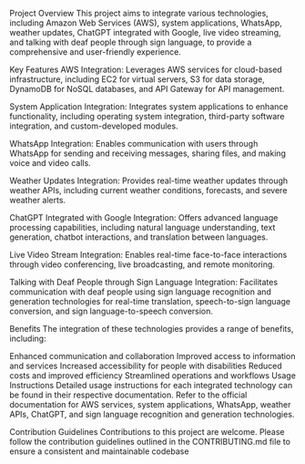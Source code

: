 Project Overview
This project aims to integrate various technologies, including Amazon Web Services (AWS), system applications, WhatsApp, weather updates, ChatGPT integrated with Google, live video streaming, and talking with deaf people through sign language, to provide a comprehensive and user-friendly experience.

Key Features
AWS Integration: Leverages AWS services for cloud-based infrastructure, including EC2 for virtual servers, S3 for data storage, DynamoDB for NoSQL databases, and API Gateway for API management.

System Application Integration: Integrates system applications to enhance functionality, including operating system integration, third-party software integration, and custom-developed modules.

WhatsApp Integration: Enables communication with users through WhatsApp for sending and receiving messages, sharing files, and making voice and video calls.

Weather Updates Integration: Provides real-time weather updates through weather APIs, including current weather conditions, forecasts, and severe weather alerts.

ChatGPT Integrated with Google Integration: Offers advanced language processing capabilities, including natural language understanding, text generation, chatbot interactions, and translation between languages.

Live Video Stream Integration: Enables real-time face-to-face interactions through video conferencing, live broadcasting, and remote monitoring.

Talking with Deaf People through Sign Language Integration: Facilitates communication with deaf people using sign language recognition and generation technologies for real-time translation, speech-to-sign language conversion, and sign language-to-speech conversion.

Benefits
The integration of these technologies provides a range of benefits, including:

Enhanced communication and collaboration
Improved access to information and services
Increased accessibility for people with disabilities
Reduced costs and improved efficiency
Streamlined operations and workflows
Usage Instructions
Detailed usage instructions for each integrated technology can be found in their respective documentation. Refer to the official documentation for AWS services, system applications, WhatsApp, weather APIs, ChatGPT, and sign language recognition and generation technologies.

Contribution Guidelines
Contributions to this project are welcome. Please follow the contribution guidelines outlined in the CONTRIBUTING.md file to ensure a consistent and maintainable codebase